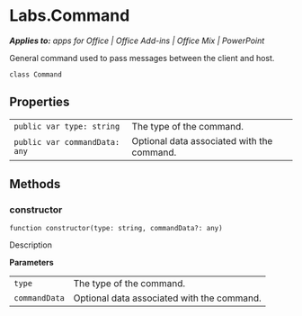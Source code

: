 
# Labs.Command

 _**Applies to:** apps for Office | Office Add-ins | Office Mix | PowerPoint_

General command used to pass messages between the client and host.

```
class Command
```


## Properties


|||
|:-----|:-----|
| `public var type: string`|The type of the command.|
| `public var commandData: any`|Optional data associated with the command.|

## Methods




### constructor

 `function constructor(type: string, commandData?: any)`

Description

 **Parameters**


|||
|:-----|:-----|
| `type`|The type of the command.|
| `commandData`|Optional data associated with the command.|
